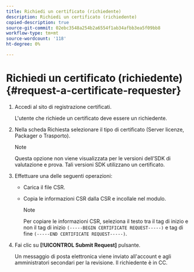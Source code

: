 ```yaml
---
title: Richiedi un certificato (richiedente)
description: Richiedi un certificato (richiedente)
copied-description: true
source-git-commit: 02ebc3548a254b2a6554f1ab34afbb3ea5f09bb8
workflow-type: tm+mt
source-wordcount: '118'
ht-degree: 0%

---
```


# Richiedi un certificato (richiedente){#request-a-certificate-requester}

1. Accedi al sito di registrazione certificati.

   L&#39;utente che richiede un certificato deve essere un richiedente.

1. Nella scheda Richiesta selezionare il tipo di certificato (Server licenze, Packager o Trasporto).

   >[!NOTE]
   >
   >Questa opzione non viene visualizzata per le versioni dell’SDK di valutazione e prova. Tali versioni SDK utilizzano un certificato.

1. Effettuare una delle seguenti operazioni:

   * Carica il file CSR.
   * Copia le informazioni CSR dalla CSR e incollale nel modulo.

     >[!NOTE]
     >
     >Per copiare le informazioni CSR, seleziona il testo tra il tag di inizio e non il tag di inizio `(-----BEGIN CERTIFICATE REQUEST-----)` e tag di fine `(-----END CERTIFICATE REQUEST-----)`.

1. Fai clic su **[!UICONTROL Submit Request]** pulsante.

   Un messaggio di posta elettronica viene inviato all&#39;account e agli amministratori secondari per la revisione. Il richiedente è in CC.

